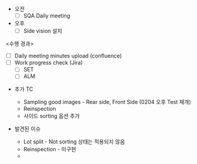 - 오전
	- [ ] SQA Daily meeting
- 오후
	- [ ] Side vision 설치

<수행 경과>
- [ ] Daily meeting minutes upload (confluence)
- [ ] Work progress check (Jira)
	- [ ] SET
	- [ ] ALM

- 추가 TC
	- Sampling good images - Rear side, Front Side (0204 오후 Test 재개)
	- Reinspection
	- 사이드 sorting 옵션 추가

- 발견된 이슈
	- Lot split - Not sorting 상태는 적용되지 않음
	- Reinspection - 미구현
	- 
